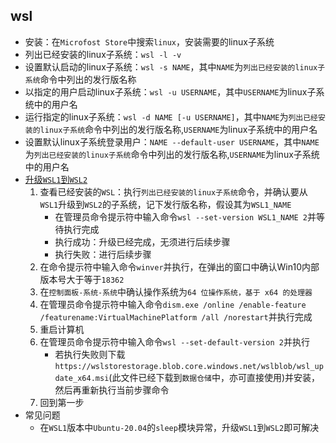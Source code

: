 ## wsl
* 安装：在`Microfost Store`中搜索`linux`，安装需要的linux子系统
* 列出已经安装的linux子系统：`wsl -l -v`
* 设置默认启动的linux子系统：`wsl -s NAME`，其中`NAME`为`列出已经安装的linux子系统`命令中列出的发行版名称
* 以指定的用户启动linux子系统：`wsl -u USERNAME`，其中`USERNAME`为linux子系统中的用户名
* 运行指定的linux子系统：`wsl -d NAME [-u USERNAME]`，其中`NAME`为`列出已经安装的linux子系统`命令中列出的发行版名称,`USERNAME`为linux子系统中的用户名
* 设置默认linux子系统登录用户：`NAME --default-user USERNAME`，其中`NAME`为`列出已经安装的linux子系统`命令中列出的发行版名称,`USERNAME`为linux子系统中的用户名
* [升级`WSL1`到`WSL2`](https://docs.microsoft.com/zh-cn/windows/wsl/install-win10#update-to-wsl-2)
    1. 查看已经安装的`WSL`：执行`列出已经安装的linux子系统`命令，并确认要从`WSL1`升级到`WSL2`的子系统，记下发行版名称，假设其为`WSL1_NAME`
        * 在管理员命令提示符中输入命令`wsl --set-version WSL1_NAME 2`并等待执行完成
        * 执行成功：升级已经完成，无须进行后续步骤
        * 执行失败：进行后续步骤
    1. 在命令提示符中输入命令`winver`并执行，在弹出的窗口中确认Win10内部版本号大于等于`18362`
    1. 在`控制面板-系统-系统`中确认操作系统为`64 位操作系统，基于 x64 的处理器`
    1. 在管理员命令提示符中输入命令`dism.exe /online /enable-feature /featurename:VirtualMachinePlatform /all /norestart`并执行完成
    1. 重启计算机
    1. 在管理员命令提示符中输入命令`wsl --set-default-version 2`并执行
        * 若执行失败则下载`https://wslstorestorage.blob.core.windows.net/wslblob/wsl_update_x64.msi`(此文件已经下载到`数据仓储`中，亦可直接使用)并安装，然后再重新执行当前步骤命令
    1. 回到第一步
* 常见问题
    * 在`WSL1`版本中`Ubuntu-20.04`的`sleep`模块异常，升级`WSL1`到`WSL2`即可解决